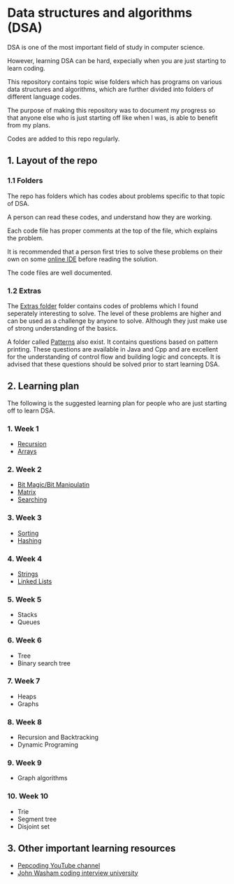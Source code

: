 # Data structures and algorithms (DSA)

DSA is one of the most important field of study in computer science.

However, learning DSA can be hard,
expecially when you are just starting to learn coding.

This repository contains topic wise folders which has programs on various data structures and algorithms,
which are further divided into folders of different language codes.

The purpose of making this repository was to document my progress so that anyone else who is just starting off like when I was,
is able to benefit from my plans.

Codes are added to this repo regularly.

## 1. Layout of the repo

### 1.1 Folders

The repo has folders which has codes about problems specific to that topic of DSA.

A person can read these codes, and understand how they are working.

Each code file has proper comments at the top of the file, which explains the problem.

It is recommended that a person first tries to solve these problems on their own on some
[online IDE](https://ide.geeksforgeeks.com) before reading the solution.

The code files are well documented.

### 1.2 Extras

The [Extras folder](./Extras) folder contains codes of problems which I found seperately interesting to solve.
The level of these problems are higher and can be used as a challenge by anyone to solve.
Although they just make use of strong understanding of the basics.

A folder called [Patterns](./Patterns) also exist. It contains questions based
on pattern printing. These questions are available in Java and Cpp and are
excellent for the understanding of control flow and building logic and
concepts. It is advised that these questions should be solved prior to start
learning DSA.

## 2. Learning plan

The following is the suggested learning plan for people who are just starting off to learn DSA.

### 1. Week 1

- [Recursion](./Recursion)
- [Arrays](./Arrays)

### 2. Week 2

- [Bit Magic/Bit Manipulatin](./Bit_Manipulation)
- [Matrix](./Matrix)
- [Searching](./Searching)

### 3. Week 3

- [Sorting](./Sorting)
- [Hashing](./Hashing)

### 4. Week 4

- [Strings](./Strings)
- [Linked Lists](./LinkedList)

### 5. Week 5

- Stacks
- Queues

### 6. Week 6

- Tree
- Binary search tree

### 7. Week 7

- Heaps
- Graphs

### 8. Week 8

- Recursion and Backtracking
- Dynamic Programing

### 9. Week 9

- Graph algorithms

### 10. Week 10

- Trie
- Segment tree
- Disjoint set

## 3. Other important learning resources

- [Pepcoding YouTube channel](https://www.youtube.com/c/Pepcoding/playlists)
- [John Washam coding interview university](https://github.com/jwasham/coding-interview-university)
